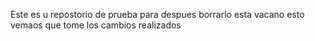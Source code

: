 Este es u repostorio de prueba para despues borrarlo
esta vacano esto vemaos que tome los cambios realizados
